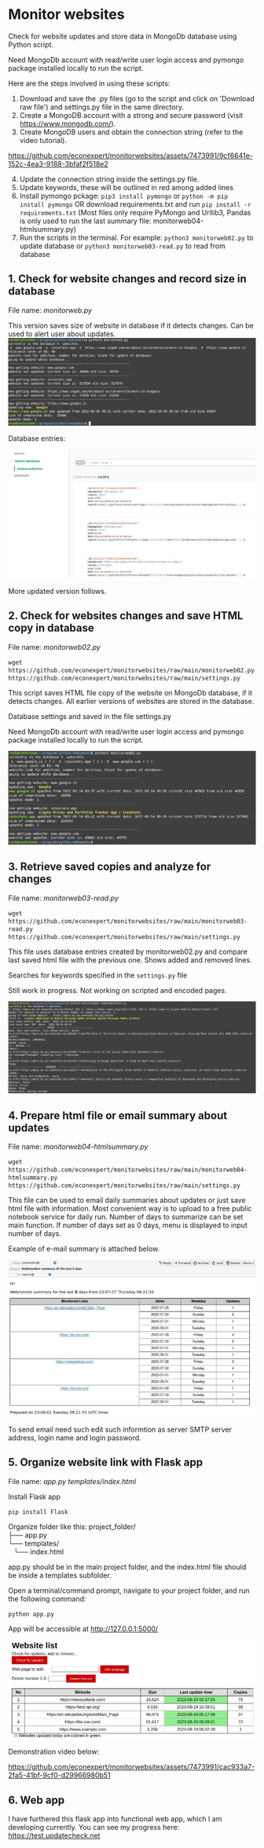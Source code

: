 # Monitor websites

Check for website updates and store data in MongoDb database using Python script.

Need MongoDb account with read/write user login access and pymongo package installed locally to run the script. 

Here are the steps involved in using these scripts:

1. Download and save the .py files (go to the script and click on 'Download raw file') and settings.py file in the same directory.
2. Create a MongoDB account with a strong and secure password (visit https://www.mongodb.com/).
3. Create MongoDB users and obtain the connection string (refer to the video tutorial).

https://github.com/econexpert/monitorwebsites/assets/7473991/9cf6641e-152c-4ea3-9188-3bfaf2f518e2

4. Update the connection string inside the settings.py file.
5. Update keywords, these will be outlined in red among added lines
6. Install pymongo pckage: ```pip3 install pymongo``` or ```python -m pip install pymongo```  OR download requirements.txt and run ```pip install -r requirements.txt``` (Most files only require PyMongo and Urllib3, Pandas is only used to run the last summary file: monitorweb04-htmlsummary.py)
7. Run the scripts in the terminal. For example: ```python3 monitorweb02.py``` to update database or ```python3 monitorweb03-read.py``` to read from database


## 1. Check for website changes and record size in database
File name: *monitorweb.py*


This version saves size of website in database if it detects changes. Can be used to alert user about updates.
![](https://github.com/econexpert/monitorwebsites/blob/main/images/monitorchanges.jpg)

Database entries: 

![](https://github.com/econexpert/monitorwebsites/blob/main/images/testme-database.jpg)

More updated version follows.    

## 2. Check for websites changes and save HTML copy in database

File name: *monitorweb02.py*     
```
wget https://github.com/econexpert/monitorwebsites/raw/main/monitorweb02.py https://github.com/econexpert/monitorwebsites/raw/main/settings.py
```

This script saves HTML file copy of the website on MongoDb database, if it detects changes. All earlier versions of websites are stored in the database.  

Database settings and saved in the file settings.py

Need MongoDb account with read/write user login access and pymongo package installed locally to run the script. 

![](https://github.com/econexpert/monitorwebsites/blob/main/images/monitorchanges02.jpg)

## 3. Retrieve saved copies and analyze for changes
File name: *monitorweb03-read.py*

```
wget https://github.com/econexpert/monitorwebsites/raw/main/monitorweb03-read.py https://github.com/econexpert/monitorwebsites/raw/main/settings.py
```

This file uses database entries created by monitorweb02.py and compare last saved html file with the previous one. Shows added and removed lines. 

Searches for keywords specified in the ```settings.py``` file

Still work in progress. Not working on scripted and encoded pages. 

![](https://github.com/econexpert/monitorwebsites/blob/main/images/monitor02readweb.jpg)

## 4. Prepare html file or email summary about updates 
File name: *monitorweb04-htmlsummary.py*

```
wget https://github.com/econexpert/monitorwebsites/raw/main/monitorweb04-htmlsummary.py https://github.com/econexpert/monitorwebsites/raw/main/settings.py
```


This file can be used to email daily summaries about updates or just save html file with information. Most convenient way is to upload to a free public notebook service for daily run. Number of days to summarize can be set main function. If number of days set as 0 days, menu is displayed to input number of days.   

Example of e-mail summary is attached below.     

![](https://github.com/econexpert/monitorwebsites/blob/main/images/monitorweb04-summary.jpg)

To send email need such edit such informtion as server SMTP server address, login name and login password.

## 5. Organize website link with Flask app 
File name: *app.py*  *templates/index.html*

Install Flask app
```
pip install Flask
```
Organize folder like this:
project_folder/       
├── app.py        
└── templates/         
&ensp;     └── index.html           

app.py should be in the main project folder, and the index.html file should be inside a templates subfolder.

Open a terminal/command prompt, navigate to your project folder, and run the following command:
```
python app.py
```
App will be accessible at http://127.0.0.1:5000/     

![](https://github.com/econexpert/monitorwebsites/blob/main/images/flaskapp.jpg)

Demonstration video below:



https://github.com/econexpert/monitorwebsites/assets/7473991/cac933a7-2fa5-41bf-9cf0-d29966980b51

## 6. Web app
I have furthered this flask app into functional web app, which I am developing currently. 
You can see my progress here:   https://test.updatecheck.net




